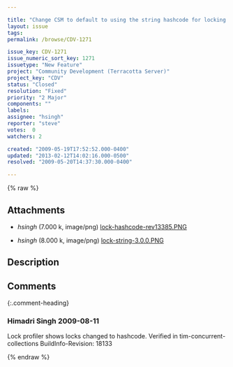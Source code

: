 ```yaml
---

title: "Change CSM to default to using the string hashcode for locking instead of the String itself"
layout: issue
tags: 
permalink: /browse/CDV-1271

issue_key: CDV-1271
issue_numeric_sort_key: 1271
issuetype: "New Feature"
project: "Community Development (Terracotta Server)"
project_key: "CDV"
status: "Closed"
resolution: "Fixed"
priority: "2 Major"
components: ""
labels: 
assignee: "hsingh"
reporter: "steve"
votes:  0
watchers: 2

created: "2009-05-19T17:52:52.000-0400"
updated: "2013-02-12T14:02:16.000-0500"
resolved: "2009-05-20T14:37:30.000-0400"

---
```




{% raw %}


## Attachments

* <em>hsingh</em> (7.000 k, image/png) [lock-hashcode-rev13385.PNG](/attachments/CDV/CDV-1271/lock-hashcode-rev13385.PNG)

* <em>hsingh</em> (8.000 k, image/png) [lock-string-3.0.0.PNG](/attachments/CDV/CDV-1271/lock-string-3.0.0.PNG)




## Description

<div markdown="1" class="description">



</div>

## Comments


{:.comment-heading}
### **Himadri Singh** <span class="date">2009-08-11</span>

<div markdown="1" class="comment">

Lock profiler shows locks changed to hashcode. Verified in tim-concurrent-collections BuildInfo-Revision: 18133

</div>



{% endraw %}
